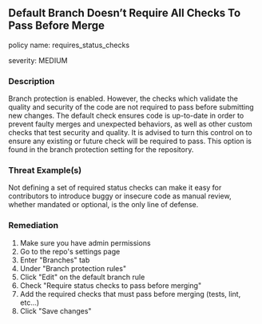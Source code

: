 ## Default Branch Doesn’t Require All Checks To Pass Before Merge

policy name: requires_status_checks

severity: MEDIUM

### Description

Branch protection is enabled. However, the checks which validate the quality and security of the code are not required to pass before submitting new changes. The default check ensures code is up-to-date in order to prevent faulty merges and unexpected behaviors, as well as other custom checks that test security and quality. It is advised to turn this control on to ensure any existing or future check will be required to pass. This option is found in the branch protection setting for the repository.

### Threat Example(s)

Not defining a set of required status checks can make it easy for contributors to introduce buggy or insecure code as manual review, whether mandated or optional, is the only line of defense.

### Remediation

1. Make sure you have admin permissions
2. Go to the repo's settings page
3. Enter "Branches" tab
4. Under "Branch protection rules"
5. Click "Edit" on the default branch rule
6. Check "Require status checks to pass before merging"
7. Add the required checks that must pass before merging (tests, lint, etc...)
8. Click "Save changes"
